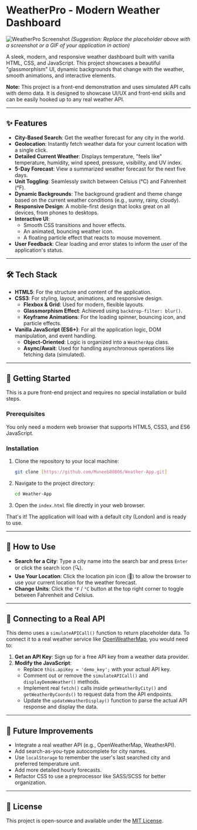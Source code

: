 # WeatherPro - Modern Weather Dashboard

![WeatherPro Screenshot](https://via.placeholder.com/800x450.png?text=Add+a+Screenshot+of+WeatherPro+Here)
*(Suggestion: Replace the placeholder above with a screenshot or a GIF of your application in action)*

A sleek, modern, and responsive weather dashboard built with vanilla HTML, CSS, and JavaScript. This project showcases a beautiful "glassmorphism" UI, dynamic backgrounds that change with the weather, smooth animations, and interactive elements.

**Note:** This project is a front-end demonstration and uses simulated API calls with demo data. It is designed to showcase UI/UX and front-end skills and can be easily hooked up to any real weather API.

---

## ✨ Features

* **City-Based Search**: Get the weather forecast for any city in the world.
* **Geolocation**: Instantly fetch weather data for your current location with a single click.
* **Detailed Current Weather**: Displays temperature, "feels like" temperature, humidity, wind speed, pressure, visibility, and UV index.
* **5-Day Forecast**: View a summarized weather forecast for the next five days.
* **Unit Toggling**: Seamlessly switch between Celsius (°C) and Fahrenheit (°F).
* **Dynamic Backgrounds**: The background gradient and theme change based on the current weather conditions (e.g., sunny, rainy, cloudy).
* **Responsive Design**: A mobile-first design that looks great on all devices, from phones to desktops.
* **Interactive UI**:
    * Smooth CSS transitions and hover effects.
    * An animated, bouncing weather icon.
    * A floating particle effect that reacts to mouse movement.
* **User Feedback**: Clear loading and error states to inform the user of the application's status.

---

## 🛠️ Tech Stack

* **HTML5**: For the structure and content of the application.
* **CSS3**: For styling, layout, animations, and responsive design.
    * **Flexbox & Grid**: Used for modern, flexible layouts.
    * **Glassmorphism Effect**: Achieved using `backdrop-filter: blur()`.
    * **Keyframe Animations**: For the loading spinner, bouncing icon, and particle effects.
* **Vanilla JavaScript (ES6+)**: For all the application logic, DOM manipulation, and event handling.
    * **Object-Oriented**: Logic is organized into a `WeatherApp` class.
    * **Async/Await**: Used for handling asynchronous operations like fetching data (simulated).

---

## 🚀 Getting Started

This is a pure front-end project and requires no special installation or build steps.

### Prerequisites

You only need a modern web browser that supports HTML5, CSS3, and ES6 JavaScript.

### Installation

1.  Clone the repository to your local machine:
    ```sh
    git clone [https://github.com/Muneeb80806/Weather-App.git]
    ```
2.  Navigate to the project directory:
    ```sh
    cd Weather-App
    ```
3.  Open the `index.html` file directly in your web browser.

That's it! The application will load with a default city (London) and is ready to use.

---

## 🔧 How to Use

* **Search for a City**: Type a city name into the search bar and press `Enter` or click the search icon (🔍).
* **Use Your Location**: Click the location pin icon (📍) to allow the browser to use your current location for the weather forecast.
* **Change Units**: Click the `°F` / `°C` button at the top right corner to toggle between Fahrenheit and Celsius.

---

## 🔌 Connecting to a Real API

This demo uses a `simulateAPICall()` function to return placeholder data. To connect it to a real weather service like [OpenWeatherMap](https://openweathermap.org/api), you would need to:

1.  **Get an API Key**: Sign up for a free API key from a weather data provider.
2.  **Modify the JavaScript**:
    * Replace `this.apiKey = 'demo_key';` with your actual API key.
    * Comment out or remove the `simulateAPICall()` and `displayDemoWeather()` methods.
    * Implement real `fetch()` calls inside `getWeatherByCity()` and `getWeatherByCoords()` to request data from the API endpoints.
    * Update the `updateWeatherDisplay()` function to parse the actual API response and display the data.

---

## 📝 Future Improvements

* Integrate a real weather API (e.g., OpenWeatherMap, WeatherAPI).
* Add search-as-you-type autocomplete for city names.
* Use `localStorage` to remember the user's last searched city and preferred temperature unit.
* Add more detailed hourly forecasts.
* Refactor CSS to use a preprocessor like SASS/SCSS for better organization.

---

## 📄 License

This project is open-source and available under the [MIT License](LICENSE).
